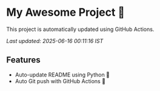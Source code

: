 # My Awesome Project 🚀

This project is automatically updated using GitHub Actions.

_Last updated: 2025-06-16 00:11:16 IST_

## Features
- Auto-update README using Python 🐍
- Auto Git push with GitHub Actions 🤖
